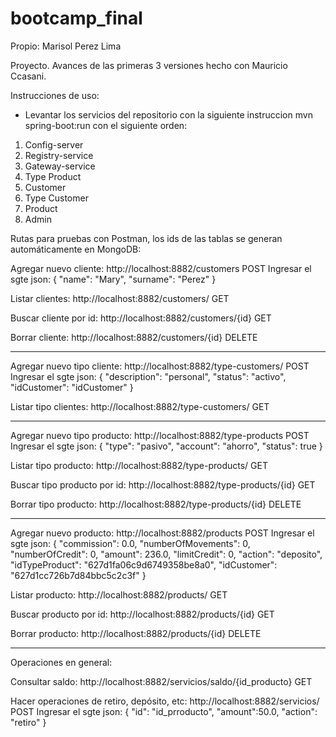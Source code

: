 # bootcamp_final
Propio: Marisol Perez Lima

Proyecto.
Avances de las primeras 3 versiones hecho con Mauricio Ccasani.

Instrucciones de uso:
- Levantar los servicios del repositorio con la siguiente instruccion
mvn spring-boot:run con el siguiente orden:

1. Config-server
2. Registry-service
3. Gateway-service
4. Type Product
5. Customer
6. Type Customer
7. Product
8. Admin

Rutas para pruebas con Postman, los ids de las tablas se generan automáticamente en MongoDB:

Agregar nuevo cliente:
http://localhost:8882/customers		POST
Ingresar el sgte json:
{
    "name": "Mary",
    "surname": "Perez"
}

Listar clientes:
http://localhost:8882/customers/	GET

Buscar cliente por id:
http://localhost:8882/customers/{id}	GET

Borrar cliente:
http://localhost:8882/customers/{id}	DELETE

_____________________________________________________

Agregar nuevo tipo cliente:
http://localhost:8882/type-customers/	POST
Ingresar el sgte json:
{
    "description": "personal",
    "status": "activo",
    "idCustomer": "idCustomer"
}

Listar tipo clientes:
http://localhost:8882/type-customers/	GET

_______________________________________________________

Agregar nuevo tipo producto:
http://localhost:8882/type-products		POST
Ingresar el sgte json:
{
    "type": "pasivo",
	"account": "ahorro",
	"status": true
}

Listar tipo producto:
http://localhost:8882/type-products/	GET

Buscar tipo producto por id:
http://localhost:8882/type-products/{id}	GET

Borrar tipo producto:
http://localhost:8882/type-products/{id}	DELETE

___________________________________________________________

Agregar nuevo producto:
http://localhost:8882/products		POST
Ingresar el sgte json:
{
    "commission": 0.0,
	"numberOfMovements": 0,
	"numberOfCredit": 0,
	"amount": 236.0,
	"limitCredit": 0,
	"action": "deposito",
	"idTypeProduct": "627d1fa06c9d6749358be8a0",
	"idCustomer": "627d1cc726b7d84bbc5c2c3f"
}

Listar producto:
http://localhost:8882/products/	GET

Buscar producto por id:
http://localhost:8882/products/{id}	GET

Borrar producto:
http://localhost:8882/products/{id}	DELETE

________________________________________________________________

Operaciones en general:

Consultar saldo:
http://localhost:8882/servicios/saldo/{id_producto}	GET

Hacer operaciones de retiro, depósito, etc:
http://localhost:8882/servicios/	POST
Ingresar el sgte json:
{
	"id": "id_prroducto",
    "amount":50.0,
    "action": "retiro"
}
